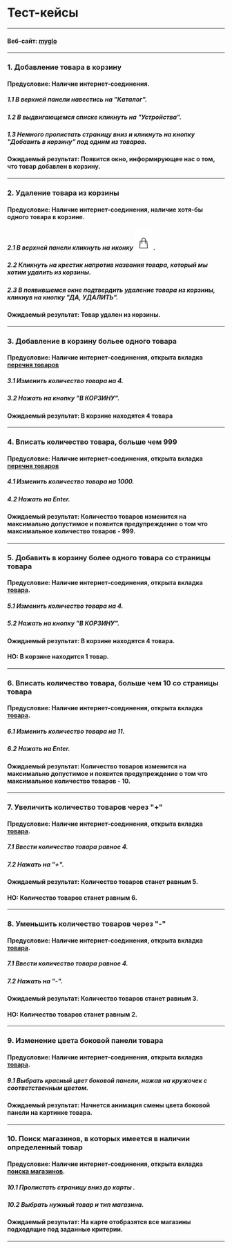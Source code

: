 # Тест-кейсы

---

#### Веб-сайт: [myglo](https://www.myglo.ru)

---

### 1. **Добавление товара в корзину**

#### **Предусловие: Наличие интернет-соединения.**

##### 1.1 В верхней панели навестись на "Каталог".

##### 1.2 В выдвигающемся списке кликнуть на "Устройства".

##### 1.3 Немного пролистать страницу вниз и кликнуть на кнопку "Добавить в корзину" под одним из товаров.

#### **Ожидаемый результат: Появится окно, информирующее нас о том, что товар добавлен в корзину.**

---

### 2. **Удаление товара из корзины**

#### **Предусловие: Наличие интернет-соединения, наличие хотя-бы одного товара в корзине.**

##### 2.1 В верхней панели кликнуть на иконку ![корзины](bag.png) .

##### 2.2 Кликнуть на крестик напротив названия товара, который мы хотим удалить из корзины.

##### 2.3 В появившемся окне подтвердить удаление товара из корзины, кликнув на кнопку "ДА, УДАЛИТЬ".

#### **Ожидаемый результат: Товар удален из корзины.**

---

### 3. **Добавление в корзину больее одного товара**

#### **Предусловие: Наличие интернет-соединения, открыта вкладка [перечня товаров](https://shop.myglo.by/catalog/)**

##### 3.1 Изменить количество товара на 4.

##### 3.2 Нажать на кнопку "В КОРЗИНУ".

#### **Ожидаемый результат: В корзине находятся 4 товара**

---

### 4. **Вписать количество товара, больше чем 999**

#### **Предусловие: Наличие интернет-соединения, открыта вкладка [перечня товаров](https://shop.myglo.by/catalog/)**

##### 4.1 Изменить количество товара на 1000.

##### 4.2 Нажать на Enter.

#### **Ожидаемый результат: Количество товаров изменится на максимально допустимое и появится предупреждение о том что максимальное количество товаров - 999.**

---

### 5. **Добавить в корзину более одного товара со страницы товара**

#### **Предусловие: Наличие интернет-соединения, открыта вкладка [товара](https://shop.myglo.by/catalog/glo-hyper-x2-belo-zolotoy/).**

##### 5.1 Изменить количество товара на 4.

##### 5.2 Нажать на кнопку "В КОРЗИНУ".

#### **Ожидаемый результат: В корзине находятся 4 товара.**
#### **НО: В корзине находится 1 товар.**

---

### 6. **Вписать количество товара, больше чем 10 со страницы товара**

#### **Предусловие: Наличие интернет-соединения, открыта вкладка [товара](https://shop.myglo.by/catalog/glo-hyper-x2-belo-zolotoy/).**

##### 6.1 Изменить количество товара на 11.

##### 6.2 Нажать на Enter.

#### **Ожидаемый результат: Количество товаров изменится на максимально допустимое и появится предупреждение о том что максимальное количество товаров - 10.**

---

### 7. **Увеличить количество товаров через "+"**

#### **Предусловие: Наличие интернет-соединения, открыта вкладка [товара](https://shop.myglo.by/catalog/glo-hyper-x2-belo-zolotoy/).**

##### 7.1 Ввести количество товара равное 4.

##### 7.2 Нажать на "+".

#### **Ожидаемый результат: Количество товаров станет равным 5.**
#### **НО: Количество товаров станет равным 6.**

---

### 8. **Уменьшить количество товаров через "-"**

#### **Предусловие: Наличие интернет-соединения, открыта вкладка [товара](https://shop.myglo.by/catalog/glo-hyper-x2-belo-zolotoy/).**

##### 7.1 Ввести количество товара равное 4.

##### 7.2 Нажать на "-".

#### **Ожидаемый результат: Количество товаров станет равным 3.**
#### **НО: Количество товаров станет равным 2.**

---

### 9. **Изменение цвета боковой панели товара**

#### **Предусловие: Наличие интернет-соединения, открыта вкладка [товара](https://shop.myglo.by/catalog/glo-hyper-uniq-black/).**

##### 9.1 Выбрать красный цвет боковой панели, нажав на кружочек с соответственным цветом.

#### **Ожидаемый результат: Начнется анимация смены цвета боковой панели на картинке товара.**

---

### 10. **Поиск магазинов, в которых имеется в наличии определенный товар**

#### **Предусловие: Наличие интернет-соединения, открыта вкладка [поиска магазинов](https://myglo.by/map/).**

##### 10.1 Пролистать страницу вниз до карты .

##### 10.2 Выбрать нужный товар и тип магазина.

#### **Ожидаемый результат: На карте отобразятся все магазины подходящие под заданные критерии.**

---
